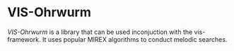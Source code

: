# VIS-Ohrwurm
_VIS-Ohrwurm_ is a library that can be used inconjuction with the vis-framework. It uses popular MIREX algorithms to conduct melodic searches. 
